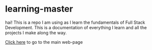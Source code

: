 # learning-master

hai! This is a repo I am using as I learn the fundamentals of Full Stack Development. 
This is a documentation of everything I learn and all the projects I make along the way.

[Click here](https://pvskarthikprasad.github.io/learning-master/) to go to the main web-page